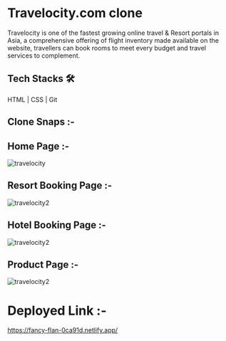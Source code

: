 # Travelocity.com clone
 Travelocity is one of the fastest growing online travel & Resort portals in Asia, a comprehensive offering of flight inventory made
 available on the website, travellers can book rooms to meet every budget and travel services to complement.


  ## Tech Stacks 🛠
    
   HTML | CSS | Git
    
  
  ## Clone Snaps :-
  
  ## Home Page :- 
 ![travelocity](https://user-images.githubusercontent.com/107462150/207068925-3b5ebb64-34c3-4f98-82d3-cc5f5e4edef9.png)


 
  ## Resort Booking Page :- 
 ![travelocity2](https://user-images.githubusercontent.com/107462150/199272306-1d15c8d0-bd7a-4c9f-a030-e2e9e8145173.png)

 ## Hotel Booking Page :- 
 ![travelocity2](https://user-images.githubusercontent.com/107462150/207064407-d3fae2f2-71df-45ab-b984-7aa60c859704.png)

 ## Product Page :- 
 ![travelocity2](https://user-images.githubusercontent.com/107462150/207065233-7f681a4a-4b7a-4554-99f7-efcb1b18d345.png)



  # Deployed Link :-
   https://fancy-flan-0ca91d.netlify.app/
